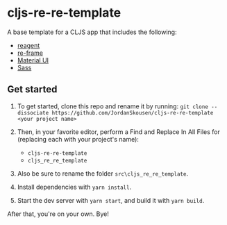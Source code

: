 # cljs-re-re-template 

A base template for a CLJS app that includes the following:
- [reagent](https://github.com/reagent-project/reagent)
- [re-frame](https://github.com/day8/re-frame)
- [Material UI](https://github.com/mui/material-ui)
- [Sass](https://sass-lang.com/)

## Get started

1. To get started, clone this repo and rename it by running: `git clone --dissociate https://github.com/JordanSkousen/cljs-re-re-template <your project name>`

2. Then, in your favorite editor, perform a Find and Replace In All Files for (replacing each with your project's name):
   - `cljs-re-re-template`
   - `cljs_re_re_template`

3. Also be sure to rename the folder `src\cljs_re_re_template`.

4. Install dependencies with `yarn install`.

5. Start the dev server with `yarn start`, and build it with `yarn build`.

After that, you're on your own. Bye!
